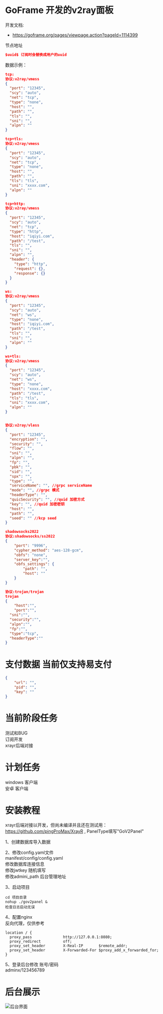 # GoFrame 开发的v2ray面板

开发文档:  
- https://goframe.org/pages/viewpage.action?pageId=1114399  


节点地址   
``` json 
$uuid$ 订阅时会替换成用户的uuid   
```

数据示例：
``` json  
tcp:
协议:v2ray/vmess
{
  "port": "12345",
  "scy": "auto",
  "net": "tcp",
  "type": "none",
  "host": "",
  "path": "",
  "tls": "",
  "sni": "",
  "alpn": ""
}

tcp+tls:
协议:v2ray/vmess
{
  "port": "12345",
  "scy": "auto",
  "net": "tcp",
  "type": "none",
  "host": "",
  "path": "",
  "tls": "tls",
  "sni": "xxxx.com",
  "alpn": ""
}

tcp+http:
协议:v2ray/vmess
{
  "port": "12345",
  "scy": "auto",
  "net": "tcp",
  "type": "http",
  "host": "iqiyi.com",
  "path": "/test",
  "tls": "",
  "sni": "",
  "alpn": "",
  "header": {
    "type": "http",
    "request": {},
    "response": {}
  }
}

ws:
协议:v2ray/vmess
{
  "port": "12345",
  "scy": "auto",
  "net": "ws",
  "type": "none",
  "host": "iqiyi.com",
  "path": "/test",
  "tls": "",
  "sni": "",
  "alpn": ""
}

ws+tls:
协议:v2ray/vmess
{
  "port": "12345",
  "scy": "auto",
  "net": "ws",
  "type": "none",
  "host": "xxxx.com",
  "path": "/test",
  "tls": "tls",
  "sni": "xxxx.com",
  "alpn": ""
}


协议:v2ray/vless
{
  "port": "12345",
  "encryption": "",
  "security": "",
  "flow": "",
  "sni": "",
  "alpn": "",
  "fp": "",
  "pbk": "",
  "sid": "",
  "spx": "",
  "type": "",
  "serviceName": "", //grpc serviceName
  "mode": "", //grpc 模式
  "headerType": "",
  "quicSecurity": "", //quid 加密方式
  "key": "", //quid 加密密钥
  "host": "",
  "path": "",
  "seed": "" //kcp seed
}

shadowsocks2022
协议:shadowsocks/ss2022
{
	"port": "9996",
	"cypher_method": "aes-128-gcm",
	"obfs": "none",
	"server_key":"",
	"obfs_settings": {
		"path": "",
		"host": ""
	}
}

协议:trojan/trojan
trojan
{
	"host":"",
	"port":"",
  "sni":"",
  "security":"",
  "alpn":"",
  "fp":"",
  "type":"tcp",
  "headerType":""
}

``` 

# 支付数据 当前仅支持易支付  
``` json  
{
	"url": "",
	"pid": "",
	"key": ""
}
```


# 当前阶段任务  
测试和BUG  
订阅开发  
xrayr后端对接  

# 计划任务  
windows 客户端  
安卓 客户端  



# 安装教程  
xrayr后端对接以开发，但尚未编译并且还在测试用：https://github.com/pingProMax/XrayR , PanelType填写"GoV2Panel"  

1、创建数据库导入数据  

2、修改config.yaml文件  
manifest/config/config.yaml  
修改数据库连接信息  
修改jwtkey 随机填写  
修改admini_path 后台管理地址  

3、启动项目  
``` code
cd 项目目录
nohup ./gov2panel &
检查日志启动无误
```

4、配置nginx  
反向代理，仅供参考  

``` nginx 
location / {
  proxy_pass              http://127.0.0.1:8080;
  proxy_redirect          off;
  proxy_set_header        X-Real-IP       $remote_addr;
  proxy_set_header        X-Forwarded-For $proxy_add_x_forwarded_for;
}
```

5、登录后台修改 账号/密码  
adminx/123456789  

# 后台展示  
![后台界面](https://github.com/pingProMax/gov2panel/blob/master/admin.png?raw=true)